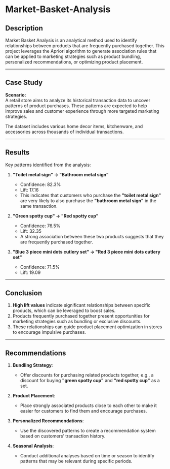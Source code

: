 # Market-Basket-Analysis

## Description  
Market Basket Analysis is an analytical method used to identify relationships between products that are frequently purchased together. This project leverages the Apriori algorithm to generate association rules that can be applied to marketing strategies such as product bundling, personalized recommendations, or optimizing product placement.  

---

## Case Study  
**Scenario:**  
A retail store aims to analyze its historical transaction data to uncover patterns of product purchases. These patterns are expected to help improve sales and customer experience through more targeted marketing strategies.  

The dataset includes various home decor items, kitchenware, and accessories across thousands of individual transactions.  

---

## Results  
Key patterns identified from the analysis:  
1. **"Toilet metal sign" → "Bathroom metal sign"**  
   - Confidence: 82.3%  
   - Lift: 17.16  
   - This indicates that customers who purchase the **"toilet metal sign"** are very likely to also purchase the **"bathroom metal sign"** in the same transaction.  

2. **"Green spotty cup" → "Red spotty cup"**  
   - Confidence: 76.5%  
   - Lift: 32.35  
   - A strong association between these two products suggests that they are frequently purchased together.  

3. **"Blue 3 piece mini dots cutlery set" → "Red 3 piece mini dots cutlery set"**  
   - Confidence: 71.5%  
   - Lift: 19.09  

---

## Conclusion  
1. **High lift values** indicate significant relationships between specific products, which can be leveraged to boost sales.  
2. Products frequently purchased together present opportunities for marketing strategies such as bundling or exclusive discounts.  
3. These relationships can guide product placement optimization in stores to encourage impulsive purchases.  

---

## Recommendations  
1. **Bundling Strategy**:  
   - Offer discounts for purchasing related products together, e.g., a discount for buying **"green spotty cup"** and **"red spotty cup"** as a set.  

2. **Product Placement**:  
   - Place strongly associated products close to each other to make it easier for customers to find them and encourage purchases.  

3. **Personalized Recommendations**:  
   - Use the discovered patterns to create a recommendation system based on customers’ transaction history.  

4. **Seasonal Analysis**:  
   - Conduct additional analyses based on time or season to identify patterns that may be relevant during specific periods.  


